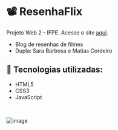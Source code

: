 # 📽️ ResenhaFlix
Projeto Web 2 - IFPE. Acesse o site [aqui](#).

- Blog de resenhas de filmes
- Dupla: Sara Barbosa e Matias Cordeiro

## 🍿 Tecnologias utilizadas:
- HTML5
- CSS3
- JavaScript

<br>

![image](https://user-images.githubusercontent.com/97530586/204576827-dab7a162-889c-4d70-924f-9638e3ff7449.png)
